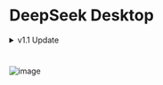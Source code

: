 # DeepSeek Desktop
<details closed>
<summary>v1.1 Update</summary>

MAJOR Changes:
- Added a fancy custom right click menu for Copy, Paste, Speak, and Refresh!
- Window title now changes dynamically depending on what DeepSeek chat you currently have selected!
- Optimized documentation and source code!
- Overall pre-built EXE size has been cut in half and optimized.

SMALL Changes:
- Window now opens maximized with a set minimum size of 900/650.
- Now allows the downloading of text blocks that DeepSeek generates.
- Fixed incorrect text font and sizing/positioning of overlay.
- Added ability to open official DeepSeek website through text overlay.
</details>

#
![image](https://github.com/user-attachments/assets/3bd1db6f-ef88-4f99-8813-c13a59cc3936)
